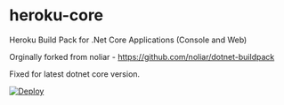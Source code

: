 # heroku-core 

Heroku Build Pack for .Net Core Applications (Console and Web)

Orginally forked from noliar - https://github.com/noliar/dotnet-buildpack

Fixed for latest dotnet core version.

<a href="https://heroku.com/deploy?template=https://github.com/se/heroku-core-test/tree/master">
  <img src="https://www.herokucdn.com/deploy/button.svg" alt="Deploy">
</a>
